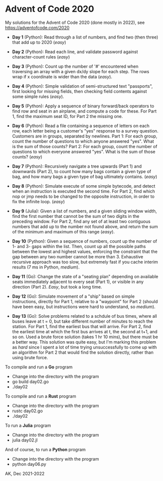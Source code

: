 # Advent of Code 2020

My solutions for the Advent of Code 2020 (done mostly in 2022),
see https://adventofcode.com/2020

* **Day 1** (Python): Read through a list of numbers, and find two
  (then three) that add up to 2020 (*easy*)

* **Day 2** (Python): Read each line, and validate password against 
  character-count rules (*easy*)

* **Day 3** (Python): Count up the number of '#' encountered when traversing
  an array with a given dx/dy slope for each step. The rows wrap if x 
  coordinate is wider than the data (*easy*).

* **Day 4** (Python): Simple validation of semi-structured text "passports",
  first looking for missing fields, then checking field contents against some
  simple rules (*easy*).

* **Day 5** (Python): Apply a sequence of binary forward/back operators to find
  row and seat in an airplane, and compute a code for these. For Part 1, find
  the maximum seat ID, for Part 2 the missing one.

* **Day 6** (Python): Read a file containing a sequence of letters on each row,
  each letter being a customer's "yes" response to a survey question. Customers
  are in groups, separated by newlines.  Part 1: For each group, count the
  number of questions to which anyone answered "yes". What is the sum of those
  counts?  Part 2: For each group, count the number of questions to which
  everyone answered "yes". What is the sum of those counts? (*easy*)

* **Day 7** (Python): Recursively navigate a tree upwards (Part 1) and
  downwards (Part 2), to count how many bags contain a given type of bag, and
  how many bags a given type of bag ultimately contains. (*easy*)

* **Day 8** (Python): Simulate execute of some simple bytecode, and detect when
  an instruction is executed the second time. For Part 2, find which nop or jmp
  needs to be changed to the opposite instruction, in order to fix the infinite
  loop. (*easy*)

* **Day 9** (Julia): Given a list of numbers, and a given sliding window width, 
  find the first number that cannot be the sum of two digits in the preceding
  window. For Part 2, find any set of at least two contiguous numbers that add
  up to the number not found above, and return the sum of the minimum and
  maximum of this range (*easy*).

* **Day 10** (Python): Given a sequence of numbers, count up the number of 1-
  and 3- gaps within the list. Then, count up all the possible paths between
  the lowest and highest values, enforcing the constraint that the gap between
  any two number cannot be more than 3. Exhaustive recursive approach was too
  slow, but extremely fast if you cache interim results (7 ms in Python, *medium*).

* **Day 11** (Go): Change the state of a "seating plan" depending on 
  available seats immediately adjacent to every seat (Part 1), or visible 
  in any direction (Part 2). *Easy*, but took a long time.

* **Day 12** (Go): Simulate movement of a "ship" based on simple 
  instructions, directly for Part 1, relative to a "waypoint" for Part 2
  (should have been easy, but instructions were hard to understand, 
  so *medium*).

* **Day 13** (Go): Solve problems related to a schdule of bus times, where
  all buses leave at t = 0, but take different number of minutes to reach 
  the station. For Part 1, find the earliest bus that will arrive. 
  For Part 2, find the earliest time at which the first bus arrives at t, 
  the second at t+1, and so on. Used a brute force solution (takes 1 hr 10 
  mins), but there must be a better way. This solution was quite easy, but 
  I'm marking this problem as *hard* since I spent a lot of time trying 
  unsuccessfully to come up with an algorithm for Part 2 that would find 
  the solution directly, rather than using brute force.

To compile and run a **Go** program
* Change into the directory with the program
* go build day02.go
* ./day02

To compile and run a **Rust** program
* Change into the directory with the program
* rustc day02.go
* ./day02

To run a **Julia** program
* Change into the directory with the program
* julia day02.jl

And of course, to run a **Python** program
* Change into the directory with the program
* python day06.py

AK, Dec 2021-2022
